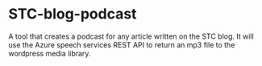 # STC-blog-podcast
A tool that creates a podcast for any article written on the STC blog.
It will use the Azure speech services REST API to return an mp3 file to the wordpress media library.

